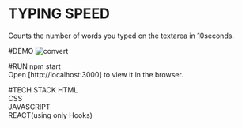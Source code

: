 # TYPING SPEED
Counts the number of words you typed on the textarea in 10seconds.

#DEMO
![convert](https://user-images.githubusercontent.com/67150257/124420912-0e45b800-dd7e-11eb-8db9-af9ff1c89d1d.gif)

#RUN
npm start</br>
Open [http://localhost:3000] to view it in the browser.

#TECH STACK
HTML</br>
CSS</br>
JAVASCRIPT</br>
REACT(using only Hooks)




